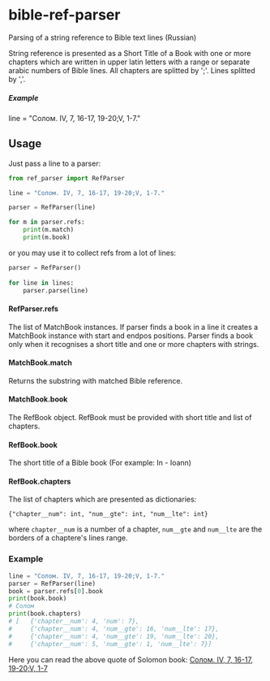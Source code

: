 # bible-ref-parser
Parsing of a string reference to Bible text lines (Russian)

String reference is presented as a Short Title of a Book with one or more chapters which are written in upper latin letters with a range or separate arabic numbers of Bible lines. All chapters are splitted by ';'. Lines splitted by ','.

##### Example

  line = "Солом. IV, 7, 16-17, 19-20;V, 1-7."

## Usage
Just pass a line to a parser:

```python
from ref_parser import RefParser

line = "Солом. IV, 7, 16-17, 19-20;V, 1-7."

parser = RefParser(line)

for m in parser.refs:
    print(m.match)
    print(m.book)
```

or you may use it to collect refs from a lot of lines:

```python
parser = RefParser()
    
for line in lines:
    parser.parse(line)
```

#### RefParser.refs
The list of MatchBook instances.
If parser finds a book in a line it creates a MatchBook instance with start and endpos positions.
Parser finds a book only when it recognises a short title and one or more chapters with strings.

#### MatchBook.match
Returns the substring with matched Bible reference.

#### MatchBook.book
The RefBook object. RefBook must be provided with short title and list of chapters.

#### RefBook.book
The short title of a Bible book (For example: In - Ioann)

#### RefBook.chapters
The list of chapters which are presented as dictionaries:

    {"chapter__num": int, "num__gte": int, "num__lte": int}

where `chapter__num` is a number of a chapter, `num__gte` and `num__lte` are the borders of a chaptere's lines range.

### Example

```python
line = "Солом. IV, 7, 16-17, 19-20;V, 1-7."
parser = RefParser(line)
book = parser.refs[0].book
print(book.book)
# Солом
print(book.chapters)
# [   {'chapter__num': 4, 'num': 7},
#     {'chapter__num': 4, 'num__gte': 16, 'num__lte': 17},
#     {'chapter__num': 4, 'num__gte': 19, 'num__lte': 20},
#     {'chapter__num': 5, 'num__gte': 1, 'num__lte': 7}]
```

Here you can read the above quote of Solomon book: [Солом. IV, 7, 16-17, 19-20;V, 1-7](https://st-gospel.ru/bible/lines/?b=Solom&r=IV%2C%207%2C%2016%E2%80%9317%2C%2019%E2%80%9320%3BV%2C%201%E2%80%937)
